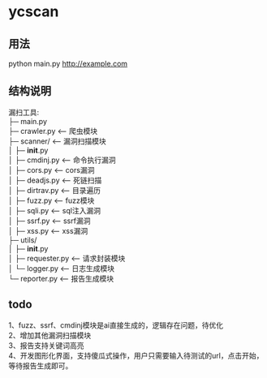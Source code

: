 # ycscan
## 用法
python main.py http://example.com

## 结构说明
漏扫工具:
</br>
├─ main.py</br>
├─ crawler.py         <-- 爬虫模块</br>
├─ scanner/           <-- 漏洞扫描模块</br>
│   ├─ __init__.py</br>
│   ├─ cmdinj.py      <-- 命令执行漏洞</br>
│   ├─ cors.py        <-- cors漏洞</br>
│   ├─ deadjs.py      <-- 死链扫描</br>
│   ├─ dirtrav.py     <-- 目录遍历</br>
│   ├─ fuzz.py        <-- fuzz模块</br>
│   ├─ sqli.py        <-- sql注入漏洞</br>
│   ├─ ssrf.py        <-- ssrf漏洞</br>
│   ├─ xss.py         <-- xss漏洞</br>
├─ utils/</br>
│   ├─ __init__.py</br>
│   ├─ requester.py   <-- 请求封装模块</br>
│   └─ logger.py      <-- 日志生成模块</br>
└─ reporter.py        <-- 报告生成模块</br>



## todo
1、fuzz、ssrf、cmdinj模块是ai直接生成的，逻辑存在问题，待优化</br>
2、增加其他漏洞扫描模块</br>
3、报告支持关键词高亮</br>
4、开发图形化界面，支持傻瓜式操作，用户只需要输入待测试的url，点击开始，等待报告生成即可。
